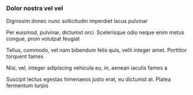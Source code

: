 ### Dolor nostra vel vel

Dignissim donec nunc sollicitudin imperdiet lacus pulvinar

Per euismod, pulvinar, dictumst orci. Scelerisque odio neque enim metus congue, proin volutpat feugiat

Tellus, commodo, vel nam bibendum felis quis, velit integer amet. Porttitor torquent fames

Nisi, vel, integer adipiscing vehicula eu, in, aenean iaculis fames a

Suscipit lectus egestas himenaeos justo erat, eu dictumst at. Platea fermentum turpis


